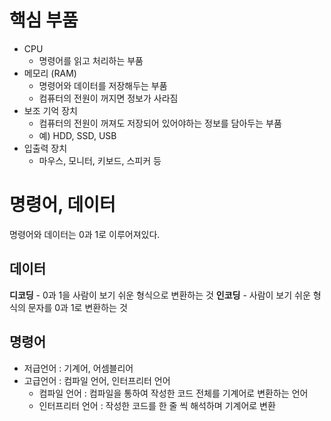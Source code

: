 # **핵심 부품**
- CPU
	- 명령어를 읽고 처리하는 부품
- 메모리 (RAM)
	- 명령어와 데이터를 저장해두는 부품
	- 컴퓨터의 전원이 꺼지면 정보가 사라짐
- 보조 기억 장치
	- 컴퓨터의 전원이 꺼져도 저장되어 있어야하는 정보를 담아두는 부품
	- 예) HDD, SSD, USB
- 입출력 장치
	- 마우스, 모니터, 키보드, 스피커 등

# **명령어, 데이터**

명령어와 데이터는 0과 1로 이루어져있다.
## **데이터**
**디코딩** - 0과 1을 사람이 보기 쉬운 형식으로 변환하는 것
**인코딩** - 사람이 보기 쉬운 형식의 문자를 0과 1로 변환하는 것

## **명령어**
- 저급언어 : 기계어, 어셈블리어
- 고급언어 : 컴파일 언어, 인터프리터 언어
	- 컴파일 언어 : 컴파일을 통하여 작성한 코드 전체를 기계어로 변환하는 언어
	- 인터프리터 언어 : 작성한 코드를 한 줄 씩 해석하며 기계어로 변환